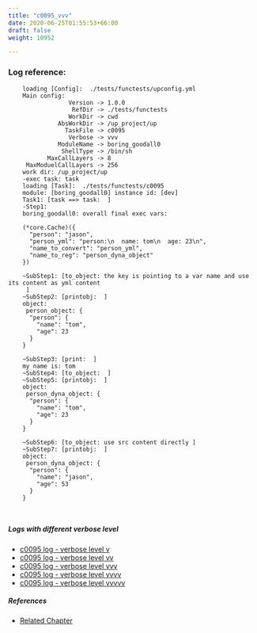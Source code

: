 ```yaml
---
title: "c0095_vvv"
date: 2020-06-25T01:55:53+66:00
draft: false
weight: 10952

---
```


### Log reference: <no value>

```
    loading [Config]:  ./tests/functests/upconfig.yml
    Main config:
                 Version -> 1.0.0
                  RefDir -> ./tests/functests
                 WorkDir -> cwd
              AbsWorkDir -> /up_project/up
                TaskFile -> c0095
                 Verbose -> vvv
              ModuleName -> boring_goodall0
               ShellType -> /bin/sh
           MaxCallLayers -> 8
     MaxModuelCallLayers -> 256
    work dir: /up_project/up
    -exec task: task
    loading [Task]:  ./tests/functests/c0095
    module: [boring_goodall0] instance id: [dev]
    Task1: [task ==> task:  ]
    -Step1:
    boring_goodall0: overall final exec vars:
    
    (*core.Cache)({
      "person": "jason",
      "person_yml": "person:\n  name: tom\n  age: 23\n",
      "name_to_convert": "person_yml",
      "name_to_reg": "person_dyna_object"
    })
    
    ~SubStep1: [to_object: the key is pointing to a var name and use its content as yml content
     ]
    ~SubStep2: [printobj:  ]
    object:
     person_object: {
      "person": {
        "name": "tom",
        "age": 23
      }
    }
    
    ~SubStep3: [print:  ]
    my name is: tom
    ~SubStep4: [to_object:  ]
    ~SubStep5: [printobj:  ]
    object:
     person_dyna_object: {
      "person": {
        "name": "tom",
        "age": 23
      }
    }
    
    ~SubStep6: [to_object: use src content directly ]
    ~SubStep7: [printobj:  ]
    object:
     person_dyna_object: {
      "person": {
        "name": "jason",
        "age": 53
      }
    }
    
    
```

##### Logs with different verbose level
* [c0095 log - verbose level v](../../logs/c0095_v)
* [c0095 log - verbose level vv](../../logs/c0095_vv)
* [c0095 log - verbose level vvv](../../logs/c0095_vvv)
* [c0095 log - verbose level vvvv](../../logs/c0095_vvvv)
* [c0095 log - verbose level vvvvv](../../logs/c0095_vvvvv)

##### References
* [Related Chapter](../../cmd-func/c0095)
